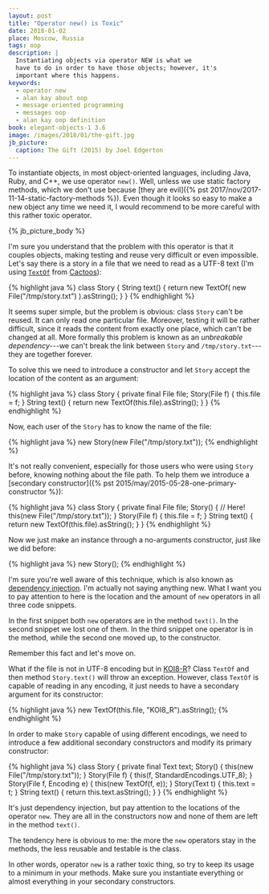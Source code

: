 ```yaml
---
layout: post
title: "Operator new() is Toxic"
date: 2018-01-02
place: Moscow, Russia
tags: oop
description: |
  Instantiating objects via operator NEW is what we
  have to do in order to have those objects; however, it's
  important where this happens.
keywords:
  - operator new
  - alan kay about oop
  - message oriented programming
  - messages oop
  - alan kay oop definition
book: elegant-objects-1 3.6
image: /images/2018/01/the-gift.jpg
jb_picture:
  caption: The Gift (2015) by Joel Edgerton
---
```


To instantiate objects, in most object-oriented languages,
including Java, Ruby, and C++, we use operator `new()`. Well, unless
we use static factory methods, which we don't use because
[they are evil]({% pst 2017/nov/2017-11-14-static-factory-methods %}).
Even though it looks so easy to make a new object any time we need it,
I would recommend to be more careful with this rather toxic operator.

<!--more-->

{% jb_picture_body %}

I'm sure you understand that the problem with this operator is that
it couples objects, making testing and reuse very difficult or even impossible.
Let's say there is a story in a file that we need to read as a UTF-8 text
(I'm using
[`TextOf`](http://static.javadoc.io/org.cactoos/cactoos/0.25.6/org/cactoos/text/TextOf.html)
from [Cactoos](http://www.cactoos.org)):

{% highlight java %}
class Story {
  String text() {
    return new TextOf(
      new File("/tmp/story.txt")
    ).asString();
  }
}
{% endhighlight %}

It seems super simple, but the problem is obvious: class `Story` can't
be reused. It can only read one particular file. Moreover, testing it
will be rather difficult, since it reads the content from exactly one place,
which can't be changed at all. More formally this problem is known as an
_unbreakable dependency_---we can't break the link between `Story`
and `/tmp/story.txt`---they are together forever.

To solve this we need to introduce a constructor and let `Story` accept
the location of the content as an argument:

{% highlight java %}
class Story {
  private final File file;
  Story(File f) {
    this.file = f;
  }
  String text() {
    return new TextOf(this.file).asString();
  }
}
{% endhighlight %}

Now, each user of the `Story` has to know the name of the file:

{% highlight java %}
new Story(new File("/tmp/story.txt"));
{% endhighlight %}

It's not really
convenient, especially for those users who were using `Story` before, knowing
nothing about the file path. To help them we introduce
a [secondary constructor]({% pst 2015/may/2015-05-28-one-primary-constructor %}):

{% highlight java %}
class Story {
  private final File file;
  Story() { // Here!
    this(new File("/tmp/story.txt"));
  }
  Story(File f) {
    this.file = f;
  }
  String text() {
    return new TextOf(this.file).asString();
  }
}
{% endhighlight %}

Now we just make an instance through a no-arguments constructor, just like
we did before:

{% highlight java %}
new Story();
{% endhighlight %}

I'm sure you're well aware of this technique, which is also known
as [dependency injection](http://martinfowler.com/articles/injection.html).
I'm actually not saying anything new. What I want you to pay attention to here is
the location and the amount of `new` operators in all three code snippets.

In the first snippet both `new` operators are in the method `text()`.
In the second snippet we lost one of them. In the third snippet one operator
is in the method, while the second one moved up, to the constructor.

Remember this fact and let's move on.

What if the file is not in UTF-8 encoding but in [KOI8-R](https://en.wikipedia.org/wiki/KOI8-R)?
Class `TextOf` and then method `Story.text()` will throw an exception.
However, class `TextOf` is capable of reading in any encoding, it just
needs to have a secondary argument for its constructor:

{% highlight java %}
new TextOf(this.file, "KOI8_R").asString();
{% endhighlight %}

In order to make `Story` capable of using different encodings, we need to
introduce a few additional secondary constructors and modify its primary
constructor:

{% highlight java %}
class Story {
  private final Text text;
  Story() {
    this(new File("/tmp/story.txt"));
  }
  Story(File f) {
    this(f, StandardEncodings.UTF_8);
  }
  Story(File f, Encoding e) {
    this(new TextOf(f, e));
  }
  Story(Text t) {
    this.text = t;
  }
  String text() {
    return this.text.asString();
  }
}
{% endhighlight %}

It's just dependency injection, but pay attention to the locations
of the operator `new`. They are all in the
constructors now and none of them are left in the method `text()`.

The tendency here is obvious to me: the more the `new` operators stay in the
methods, the less reusable and testable is the class.

In other words, operator `new` is a rather toxic thing, so try to keep its
usage to a minimum in your methods. Make sure you instantiate everything
or almost everything in your secondary constructors.



